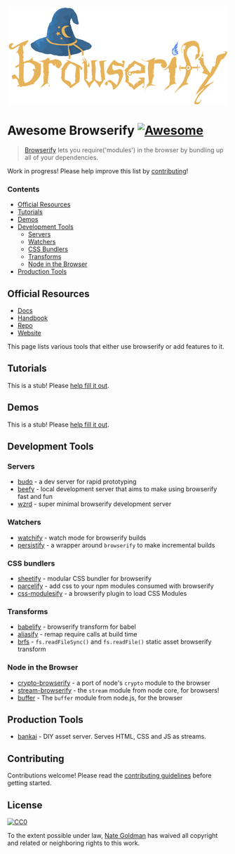 <div align="center"><img src="browserify.png" alt="Browserify!"></div>

# Awesome Browserify [![Awesome](https://cdn.rawgit.com/sindresorhus/awesome/d7305f38d29fed78fa85652e3a63e154dd8e8829/media/badge.svg)](https://github.com/sindresorhus/awesome)

> [Browserify](https://github.com/substack/node-browserify) lets you require('modules') in the browser by bundling up all of your dependencies.

Work in progress! Please help improve this list by [contributing](contributing.md)!

### Contents

- [Official Resources](#official-resources)
- [Tutorials](#tutorials)
- [Demos](#demos)
- [Development Tools](#development-tools)
  - [Servers](#servers)
  - [Watchers](#watchers)
  - [CSS Bundlers](#css-bundlers)
  - [Transforms](#transforms)
  - [Node in the Browser](#node-core-ports)
- [Production Tools](#production-tools)

## Official Resources

- [Docs](https://github.com/substack/node-browserify#usage)
- [Handbook](https://github.com/substack/browserify-handbook)
- [Repo](https://github.com/substack/node-browserify)
- [Website](http://browserify.org/)

This page lists various tools that either use browserify or add features to it.

## Tutorials

This is a stub! Please [help fill it out](https://github.com/ungoldman/awesome-browserify/edit/master/readme.md).

## Demos

This is a stub! Please [help fill it out](https://github.com/ungoldman/awesome-browserify/edit/master/readme.md).

## Development Tools

### Servers

- [budo](https://github.com/mattdesl/budo) - a dev server for rapid prototyping
- [beefy](https://github.com/chrisdickinson/beefy) - local development server that aims to make using browserify fast and fun
- [wzrd](https://github.com/maxogden/wzrd) - super minimal browserify development server

### Watchers

- [watchify](https://github.com/substack/watchify) - watch mode for browserify builds
- [persistify](https://github.com/royriojas/persistify) - a wrapper around `browserify` to make incremental builds

### CSS bundlers

- [sheetify](https://github.com/stackcss/sheetify) - modular CSS bundler for browserify
- [parcelify](https://github.com/rotundasoftware/parcelify) - add css to your npm modules consumed with browserify
- [css-modulesify](https://github.com/css-modules/css-modulesify) - a browserify plugin to load CSS Modules

### Transforms

- [babelify](https://github.com/babel/babelify) - browserify transform for babel
- [aliasify](https://github.com/benbria/aliasify) - remap require calls at build time
- [brfs](https://github.com/substack/brfs) - `fs.readFileSync()` and `fs.readFile()` static asset browserify transform

### Node in the Browser

- [crypto-browserify](https://github.com/crypto-browserify/crypto-browserify) - a port of node's `crypto` module to the browser
- [stream-browserify](https://github.com/substack/stream-browserify) - the `stream` module from node core, for browsers!
- [buffer](https://github.com/feross/buffer) - The `buffer` module from node.js, for the browser

## Production Tools

- [bankai](https://github.com/yoshuawuyts/bankai) - DIY asset server. Serves HTML, CSS and JS as streams.

## Contributing

Contributions welcome! Please read the [contributing guidelines](contributing.md) before getting started.

## License

[![CC0](http://mirrors.creativecommons.org/presskit/buttons/88x31/svg/cc-zero.svg)](https://creativecommons.org/publicdomain/zero/1.0/)

To the extent possible under law, [Nate Goldman](https://github.com/ungoldman) has waived all copyright and related or neighboring rights to this work.
